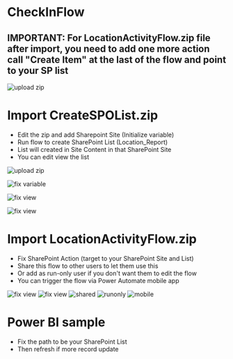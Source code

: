 # CheckInFlow


## IMPORTANT: For LocationActivityFlow.zip file after import, you need to add one more action call "Create Item" at the last of the flow and point to your SP list
 ![upload zip](/Read%20Me%20pics/pic9.jpg)
 
 
# Import CreateSPOList.zip
- Edit the zip and add Sharepoint Site (Initialize variable)
- Run flow to create SharePoint List (Location_Report)
- List will created in Site Content in that SharePoint Site
- You can edit view the list

![upload zip](/Read%20Me%20pics/pic0.jpg)

![fix variable](/Read%20Me%20pics/pic1.jpg)

![fix view](/Read%20Me%20pics/pic2.jpg)

![fix view](/Read%20Me%20pics/pic3.JPG)

# Import LocationActivityFlow.zip
- Fix SharePoint Action (target to your SharePoint Site and List)
- Share this flow to other users to let them use this
- Or add as run-only user if you don't want them to edit the flow
- You can trigger the flow via Power Automate mobile app

![fix view](/Read%20Me%20pics/pic4.jpg)
![fix view](/Read%20Me%20pics/pic5.jpg)
![shared](/Read%20Me%20pics/pic6.JPG)
![runonly](/Read%20Me%20pics/pic7.jpg)
![mobile](/Read%20Me%20pics/pic8.JPG)

# Power BI sample
- Fix the path to be your SharePoint List
- Then refresh if more record update
